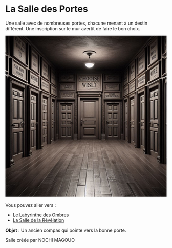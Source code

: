 # La Salle des Portes

Une salle avec de nombreuses portes, chacune menant à un destin différent. Une inscription sur le mur avertit de faire le bon choix.

![Salle des Portes](../images/room_14.jpeg)


Vous pouvez aller vers :
- [Le Labyrinthe des Ombres](salle13.md)
- [La Salle de la Révélation](salle15.md)

**Objet** : Un ancien compas qui pointe vers la bonne porte.

Salle créée par NOCHI MAGOUO
